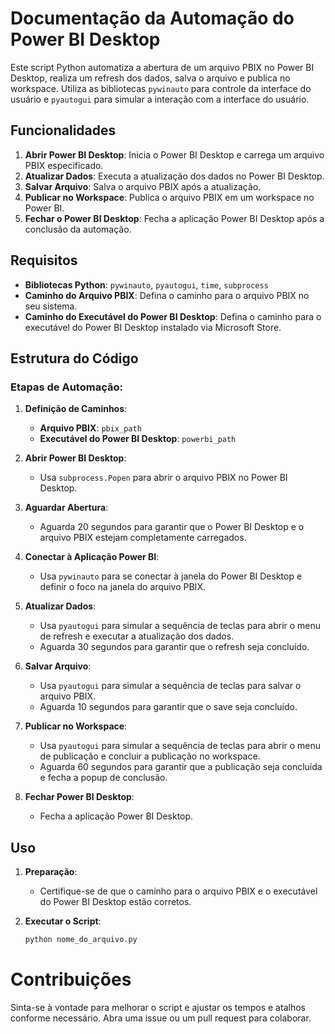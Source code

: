 # Documentação da Automação do Power BI Desktop

Este script Python automatiza a abertura de um arquivo PBIX no Power BI Desktop, realiza um refresh dos dados, salva o arquivo e publica no workspace. Utiliza as bibliotecas `pywinauto` para controle da interface do usuário e `pyautogui` para simular a interação com a interface do usuário.

## Funcionalidades

1. **Abrir Power BI Desktop**: Inicia o Power BI Desktop e carrega um arquivo PBIX especificado.
2. **Atualizar Dados**: Executa a atualização dos dados no Power BI Desktop.
3. **Salvar Arquivo**: Salva o arquivo PBIX após a atualização.
4. **Publicar no Workspace**: Publica o arquivo PBIX em um workspace no Power BI.
5. **Fechar o Power BI Desktop**: Fecha a aplicação Power BI Desktop após a conclusão da automação.

## Requisitos

- **Bibliotecas Python**: `pywinauto`, `pyautogui`, `time`, `subprocess`
- **Caminho do Arquivo PBIX**: Defina o caminho para o arquivo PBIX no seu sistema.
- **Caminho do Executável do Power BI Desktop**: Defina o caminho para o executável do Power BI Desktop instalado via Microsoft Store.

## Estrutura do Código

### Etapas de Automação:

1. **Definição de Caminhos**:
   - **Arquivo PBIX**: `pbix_path`
   - **Executável do Power BI Desktop**: `powerbi_path`

2. **Abrir Power BI Desktop**:
   - Usa `subprocess.Popen` para abrir o arquivo PBIX no Power BI Desktop.

3. **Aguardar Abertura**:
   - Aguarda 20 segundos para garantir que o Power BI Desktop e o arquivo PBIX estejam completamente carregados.

4. **Conectar à Aplicação Power BI**:
   - Usa `pywinauto` para se conectar à janela do Power BI Desktop e definir o foco na janela do arquivo PBIX.

5. **Atualizar Dados**:
   - Usa `pyautogui` para simular a sequência de teclas para abrir o menu de refresh e executar a atualização dos dados.
   - Aguarda 30 segundos para garantir que o refresh seja concluído.

6. **Salvar Arquivo**:
   - Usa `pyautogui` para simular a sequência de teclas para salvar o arquivo PBIX.
   - Aguarda 10 segundos para garantir que o save seja concluído.

7. **Publicar no Workspace**:
   - Usa `pyautogui` para simular a sequência de teclas para abrir o menu de publicação e concluir a publicação no workspace.
   - Aguarda 60 segundos para garantir que a publicação seja concluída e fecha a popup de conclusão.

8. **Fechar Power BI Desktop**:
   - Fecha a aplicação Power BI Desktop.

## Uso

1. **Preparação**:
   - Certifique-se de que o caminho para o arquivo PBIX e o executável do Power BI Desktop estão corretos.
   
2. **Executar o Script**:
   ```bash
   python nome_do_arquivo.py

# Contribuições
Sinta-se à vontade para melhorar o script e ajustar os tempos e atalhos conforme necessário. Abra uma issue ou um pull request para colaborar.
